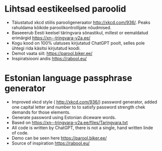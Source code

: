 # Lihtsad eestikeelsed paroolid
* Täiustatud xkcd stiilis parooligeneraator  http://xkcd.com/936/. Peaks rahuldama kõikide paroolikontrollijate nõudmised.
* Baseeerub Eesti keelsel täringvara sõnastikul, millest or eemaldatud erimärgid https://xn--tringvara-v2a.ee/
* Kogu kood on 100% ulatuses kirjutatud ChatGPT poolt, selles pole ühtegi rida käsitsi kirjutatud koodi.
* Demot vaata siit: https://parool.biker.ee/
* Inspiratsiooni andis https://rabool.eu/

# Estonian language passphrase generator
* Improved xkcd style ( http://xkcd.com/936/) password generator, added one capital letter and number to to satisfy password strength chek demands for those elements.
* Generate password using Estonian diceware words.
* Based on https://xn--tringvara-v2a.ee/files/Taringvara.txt
* All code is written by ChatGPT, there is not a single, hand written linde of code.
* Demo can be seen here https://parool.biker.ee/
* Source of inspiration https://rabool.eu/
